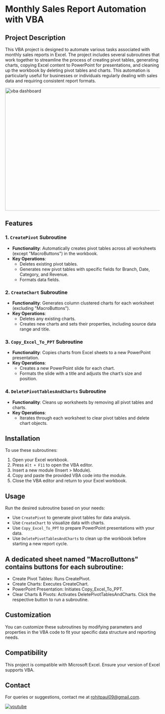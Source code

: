 # Monthly Sales Report Automation with VBA

## Project Description

This VBA project is designed to automate various tasks associated with monthly sales reports in Excel. The project includes several subroutines that work together to streamline the process of creating pivot tables, generating charts, copying Excel content to PowerPoint for presentations, and cleaning up the workbook by deleting pivot tables and charts. This automation is particularly useful for businesses or individuals regularly dealing with sales data and requiring consistent report formats.

<img src="https://drive.google.com/uc?id=1e1tDgTUYFH69blDAJoJNLIS1YW5Mu7NK" alt="vba dashboard" width="700" height="400">

## Features

### 1. `CreatePivot` Subroutine
- **Functionality**: Automatically creates pivot tables across all worksheets (except "MacroButtons") in the workbook.
- **Key Operations**: 
  - Deletes existing pivot tables.
  - Generates new pivot tables with specific fields for Branch, Date, Category, and Revenue.
  - Formats data fields.

### 2. `CreateChart` Subroutine
- **Functionality**: Generates column clustered charts for each worksheet (excluding "MacroButtons").
- **Key Operations**: 
  - Deletes any existing charts.
  - Creates new charts and sets their properties, including source data range and title.

### 3. `Copy_Excel_To_PPT` Subroutine
- **Functionality**: Copies charts from Excel sheets to a new PowerPoint presentation.
- **Key Operations**: 
  - Creates a new PowerPoint slide for each chart.
  - Formats the slide with a title and adjusts the chart’s size and position.

### 4. `DeletePivotTablesAndCharts` Subroutine
- **Functionality**: Cleans up worksheets by removing all pivot tables and charts.
- **Key Operations**: 
  - Iterates through each worksheet to clear pivot tables and delete chart objects.

## Installation

To use these subroutines:
1. Open your Excel workbook.
2. Press `Alt + F11` to open the VBA editor.
3. Insert a new module (Insert > Module).
4. Copy and paste the provided VBA code into the module.
5. Close the VBA editor and return to your Excel workbook.

## Usage

Run the desired subroutine based on your needs:
- Use `CreatePivot` to generate pivot tables for data analysis.
- Use `CreateChart` to visualize data with charts.
- Use `Copy_Excel_To_PPT` to prepare PowerPoint presentations with your data.
- Use `DeletePivotTablesAndCharts` to clean up the workbook before starting a new report cycle.

## A dedicated sheet named "MacroButtons" contains buttons for each subroutine:

- Create Pivot Tables: Runs CreatePivot.
- Create Charts: Executes CreateChart.
- PowerPoint Presentation: Initiates Copy_Excel_To_PPT.
- Clear Charts & Pivots: Activates DeletePivotTablesAndCharts.
Click the respective button to run a subroutine.

## Customization

You can customize these subroutines by modifying parameters and properties in the VBA code to fit your specific data structure and reporting needs.

## Compatibility

This project is compatible with Microsoft Excel. Ensure your version of Excel supports VBA.

## Contact

For queries or suggestions, contact me at rohitpaul09@gmail.com.

<a href="https://youtu.be/HCpt-QlDXiI" target="_blank">
<img src=https://img.shields.io/badge/youtube-%23EE4831.svg?&style=for-the-badge&logo=youtube&logoColor=white alt=youtube style="margin-bottom: 5px;" />
</a>  


